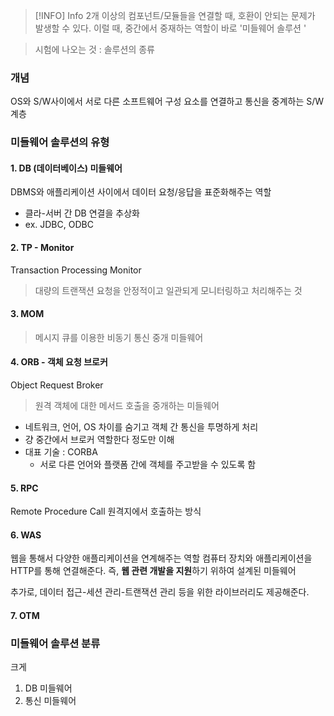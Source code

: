 
> [!INFO] Info
>2개 이상의 컴포넌트/모듈들을 연결할 때, 호환이 안되는 문제가 발생할 수 있다.
이럴 때, 중간에서 중재하는 역할이 바로 '미들웨어 솔루션 '

> 시험에 나오는 것 : 솔루션의 종류

### 개념 
OS와 S/W사이에서 서로 다른 소프트웨어 구성 요소를 연결하고 통신을 중계하는 S/W계층 

### 미들웨어 솔루션의 유형 

#### 1. DB (데이터베이스) 미들웨어

DBMS와 애플리케이션 사이에서 데이터 요청/응답을 표준화해주는 역할
- 클라-서버 간 DB 연결을 추상화
- ex. JDBC, ODBC 

#### 2. TP - Monitor 
Transaction Processing Monitor
> 대량의 트랜잭션 요청을 안정적이고 일관되게 모니터링하고 처리해주는 것 

#### 3. MOM
> 메시지 큐를 이용한 비동기 통신 중개 미들웨어 

#### 4. ORB - 객체 요청 브로커 
Object Request Broker 
> 원격 객체에 대한 메서드 호출을 중개하는 미들웨어 
- 네트워크, 언어, OS 차이를 숨기고 객체 간 통신을 투명하게 처리 
- 걍 중간에서 브로커 역할한다 정도만 이해
- 대표 기술 : CORBA 
	- 서로 다른 언어와 플랫폼 간에 객체를 주고받을 수 있도록 함 

#### 5. RPC
Remote Procedure Call
원격지에서 호출하는 방식

#### 6. WAS 
웹을 통해서 다양한 애플리케이션을 연계해주는 역할
컴퓨터 장치와 애플리케이션을 HTTP를 통해 연결해준다.
즉, **웹 관련 개발을 지원**하기 위하여 설계된 미들웨어 

추가로, 데이터 접근-세션 관리-트랜잭션 관리 등을 위한 라이브러리도 제공해준다.

#### 7. OTM


### 미들웨어 솔루션 분류 
크게 
1. DB 미들웨어
2. 통신 미들웨어





